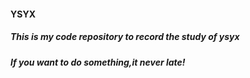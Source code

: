 #### YSYX
##### This is my code repository to record the study of ysyx
##### If you want to do something,it never late!
